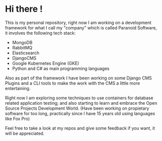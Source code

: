 # Hi there !

This is my personal repository, right now I am working on a development framework for what I call my "company" which is called Paranoid Software, it involves the following tech stack:

- MongoDB
- RabbitMQ
- Elasticsearch
- DjangoCMS
- Google Kubernetes Engine (GKE)
- Python and C# as main programming languages

Also as part of the framework I have been working on some Django CMS Plugins and a CLI tools to make the work with the CMS a little more entertaining.

Right now I am exploring some techniques to use containers for database related application testing; and also starting to learn and embrace the Open Source Projects Development World. (Have been working on propietary software for too long, practically since I have 15 years old using languages like Fox Pro)

Feel free to take a look at my repos and give some feedback if you want, it will be appreciated.

